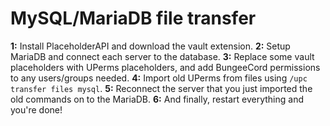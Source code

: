 # MySQL/MariaDB file transfer
**1:** Install PlaceholderAPI and download the vault extension.
**2:** Setup MariaDB and connect each server to the database.
**3:** Replace some vault placeholders with UPerms placeholders, 
       and add BungeeCord permissions to any users/groups needed.
**4:** Import old UPerms from files using `/upc transfer files mysql`.
**5:** Reconnect the server that you just imported the old commands on to the MariaDB.
**6:** And finally, restart everything and you're done!
